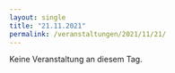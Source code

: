 ```yaml
---
layout: single
title: "21.11.2021"
permalink: /veranstaltungen/2021/11/21/
---
```


Keine Veranstaltung an diesem Tag.
